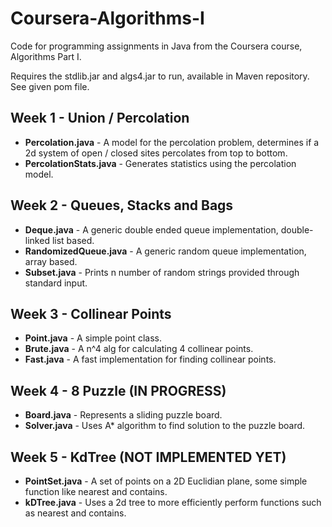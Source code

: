 Coursera-Algorithms-I
=====================

Code for programming assignments in Java from the Coursera course, Algorithms Part I.

Requires the stdlib.jar and algs4.jar to run, available in Maven repository. See given pom file.

Week 1 - Union / Percolation
----------------------------
 - **Percolation.java** - A model for the percolation problem, determines if a 2d system of open / closed sites percolates from top to bottom.
 - **PercolationStats.java** - Generates statistics using the percolation model.

Week 2 - Queues, Stacks and Bags
--------------------------------
 - **Deque.java** - A generic double ended queue implementation, double-linked list based.
 - **RandomizedQueue.java** - A generic random queue implementation, array based.
 - **Subset.java** - Prints n number of random strings provided through standard input.

Week 3 - Collinear Points
-------------------------
 - **Point.java** - A simple point class.
 - **Brute.java** - A n^4 alg for calculating 4 collinear points.
 - **Fast.java** - A fast implementation for finding collinear points.

Week 4 - 8 Puzzle (IN PROGRESS)
-----------------
 - **Board.java** - Represents a sliding puzzle board.
 - **Solver.java** - Uses A* algorithm to find solution to the puzzle board.

Week 5 - KdTree (NOT IMPLEMENTED YET)
---------------
 - **PointSet.java** - A set of points on a 2D Euclidian plane, some simple function like nearest and contains.
 - **kDTree.java** - Uses a 2d tree to more efficiently perform functions such as nearest and contains.
